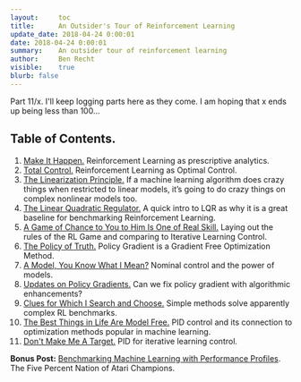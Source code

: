 ```yaml
---
layout:     toc
title:      An Outsider's Tour of Reinforcement Learning
update_date: 2018-04-24 0:00:01
date: 2018-04-24 0:00:01
summary:    An outsider tour of reinforcement learning
author:     Ben Recht
visible:    true
blurb: false
---
```


Part 11/x. I'll keep logging parts here as they come. I am hoping that x ends up being less than 100...

## Table of Contents.

1. [Make It Happen.](http://www.argmin.net/2018/01/29/taxonomy/) Reinforcement Learning as prescriptive analytics.
2. [Total Control.](http://www.argmin.net/2018/02/01/control-tour/) Reinforcement Learning as Optimal Control.
3. [The Linearization Principle.](http://www.argmin.net/2018/02/05/linearization/) If a machine learning algorithm does crazy things when restricted to linear models, it’s going to do crazy things on complex nonlinear models too.
4. [The Linear Quadratic Regulator.](http://www.argmin.net/2018/02/08/lqr/) A quick intro to LQR as why it is a great baseline for benchmarking Reinforcement Learning.
5. [A Game of Chance to You to Him Is One of Real Skill.](http://www.argmin.net/2018/02/14/rl-game/) Laying out the rules of the RL Game and comparing to Iterative Learning Control.
6. [The Policy of Truth.](http://www.argmin.net/2018/02/20/reinforce/) Policy Gradient is a Gradient Free Optimization Method.
7. [A Model, You Know What I Mean?](http://www.argmin.net/2018/02/26/nominal/) Nominal control and the power of models.
8. [Updates on Policy Gradients.](http://www.argmin.net/2018/03/13/pg-saga/) Can we fix policy gradient with algorithmic enhancements?
9. [Clues for Which I Search and Choose.](http://www.argmin.net/2018/03/20/mujocoloco/) Simple methods solve apparently complex RL benchmarks.
10. [The Best Things in Life Are Model Free.](http://www.argmin.net/2018/04/19/pid/) PID control and its connection to optimization methods popular in machine learning.
11. [Don't Make Me A Target.](http://www.argmin.net/2018/04/23/ilc/) PID for iterative learning control.

**Bonus Post:** [Benchmarking Machine Learning with Performance Profiles](http://www.argmin.net/2018/03/26/performance-profiles). The Five Percent Nation of Atari Champions.
